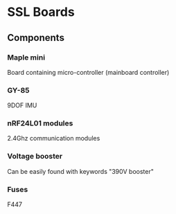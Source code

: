 # SSL Boards

## Components

### Maple mini

Board containing micro-controller (mainboard controller)

### GY-85

9DOF IMU

### nRF24L01 modules

2.4Ghz communication modules

### Voltage booster

Can be easily found with keywords "390V booster"

### Fuses

F447

